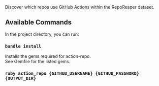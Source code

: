 Discover which repos use GitHub Actions within the RepoReaper dataset.<br />

## Available Commands

In the project directory, you can run:

### `bundle install`

Installs the gems required for action-repo.<br />
See Gemfile for the listed gems.

### `ruby action_repo {GITHUB_USERNAME} {GITHUB_PASSWORD} {OUTPUT_DIR}`
